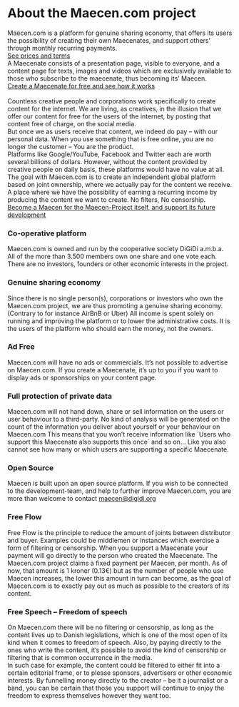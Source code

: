 # About the Maecen.com project

Maecen.com is a platform for genuine sharing economy, that offers its users the possibility of creating their own Maecenates, and support others’ through monthly recurring payments.  <br>
[See prices and terms](https://maecen.com/terms)<br>
A Maecenate consists of a presentation page, visible to everyone, and a content page for texts, images and videos which are exclusively available to those who subscribe to the maecenate, thus becoming its’ Maecen. <br>
[Create a Maecenate for free and see how it works](https://maecen.com/maecenate/create)<br><br>
Countless creative people and corporations work specifically to create content for the internet.
We are living, as creatives, in the illusion that we offer our content for free for the users of the internet, by posting that content free of charge, on the social media.   <br>
But once we as users receive that content, we indeed do pay – with our personal data. When you use something that is free online, you are no longer the customer – You are the product.  <br>
Platforms like Google/YouTube, Facebook and Twitter each are worth several billions of dollars. However, without the content provided by creative people on daily basis, these platforms would have no value at all.  <br>
The goal with Maecen.com is to create an independent global platform based on joint ownership, where we actually pay for the content we receive. A place where we have the possibility of earning a recurring income by producing the content we want to create. No filters, No censorship. <br>
[Become a Maecen for the Maecen-Project itself, and support its future development](https://maecen.com/maecen-project)
### Co-operative platform  
Maecen.com is owned and run by the cooperative society DiGiDi a.m.b.a.
All of the more than 3.500 members own one share and one vote each.
There are no investors, founders or other economic interests in the project.
### Genuine sharing economy
Since there is no single person(s), corporations or investors who own the Maecen.com project, we are thus promoting a genuine sharing economy. (Contrary to for instance AirBnB or Uber) All income is spent solely on running and improving the platform or to lower the administrative costs.
It is the users of the platform who should earn the money, not the owners.  
### Ad Free
Maecen.com will have no ads or commercials. It’s not possible to advertise on Maecen.com.
If you create a Maecenate, it’s up to you if you want to display ads or sponsorships on your content page.
### Full protection of private data
Maecen.com will not hand down, share or sell information on the users or user behaviour to a third-party. No kind of analysis will be generated on the count of the information you deliver about yourself or your behaviour on Maecen.com
This means that you won’t receive information like ´Users who support this Maecenate also supports this once´ and so on… Like you also cannot see how many or which users are supporting a specific Maecenate.
### Open Source
Maecen is built upon an open source platform. If you wish to be connected to the development-team, and help to further improve Maecen.com, you are more than welcome to contact maecen@digidi.org
### Free Flow
Free Flow is the principle to reduce the amount of joints between distributor and buyer. Examples could be middlemen or instances which exercise a form of filtering or censorship. When you support a Maecenate your payment will go directly to the person who created the Maecenate. The Maecen.com project claims a fixed payment per Maecen, per month.
As of now, that amount is 1 kroner (0.13€) but as the number of people who use Maecen increases, the lower this amount in turn can become, as the goal of Maecen.com is to exactly pay out as much as possible to the creators of its content.
### Free Speech – Freedom of speech
On Maecen.com there will be no filtering or censorship, as long as the content lives up to Danish legislations, which is one of the most open of its kind when it comes to freedom of speech. Also, by paying directly to the ones who write the content, it’s possible to avoid the kind of censorship or filtering that is common occurrence in the media.  
In such case for example, the content could be filtered to either fit into a certain editorial frame, or to please sponsors, advertisers or other economic interests. By funnelling money directly to the creator – be it a journalist or a band, you can be certain that those you support will continue to enjoy the freedom to express themselves however they want too.  
